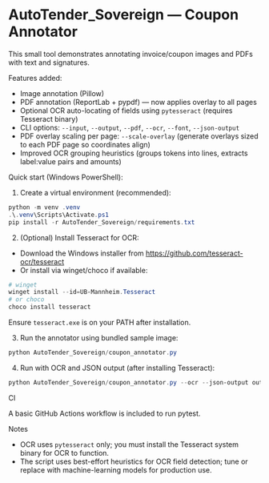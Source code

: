# AutoTender_Sovereign — Coupon Annotator

This small tool demonstrates annotating invoice/coupon images and PDFs with text and signatures.

Features added:
- Image annotation (Pillow)
- PDF annotation (ReportLab + pypdf) — now applies overlay to all pages
- Optional OCR auto-locating of fields using `pytesseract` (requires Tesseract binary)
- CLI options: `--input`, `--output`, `--pdf`, `--ocr`, `--font`, `--json-output`
 - PDF overlay scaling per page: `--scale-overlay` (generate overlays sized to each PDF page so coordinates align)
 - Improved OCR grouping heuristics (groups tokens into lines, extracts label:value pairs and amounts)

Quick start (Windows PowerShell):

1. Create a virtual environment (recommended):

```powershell
python -m venv .venv
.\.venv\Scripts\Activate.ps1
pip install -r AutoTender_Sovereign/requirements.txt
```

2. (Optional) Install Tesseract for OCR:

- Download the Windows installer from https://github.com/tesseract-ocr/tesseract
- Or install via winget/choco if available:

```powershell
# winget
winget install --id=UB-Mannheim.Tesseract
# or choco
choco install tesseract
```

Ensure `tesseract.exe` is on your PATH after installation.

3. Run the annotator using bundled sample image:

```powershell
python AutoTender_Sovereign/coupon_annotator.py
```

4. Run with OCR and JSON output (after installing Tesseract):

```powershell
python AutoTender_Sovereign/coupon_annotator.py --ocr --json-output out.json
```

CI

A basic GitHub Actions workflow is included to run pytest.

Notes
- OCR uses `pytesseract` only; you must install the Tesseract system binary for OCR to function.
- The script uses best-effort heuristics for OCR field detection; tune or replace with machine-learning models for production use.
